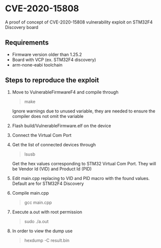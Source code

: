 # CVE-2020-15808
A proof of concept of CVE-2020-15808 vulnerability exploit on STM32F4 Discovery board

## Requirements
* Firmware version older than 1.25.2
* Board with VCP (ex. STM32F4 discovery)
* arm-none-eabi toolchain


## Steps to reproduce the exploit
1. Move to VulnerableFirmwareF4 and compile through
   > make

    Ignore warnings due to unused variable, they are needed to ensure the compiler does not omit the variable
2. Flash build/VulnerableFirmware.elf on the device
3. Connect the Virtual Com Port
4. Get the list of connected devices through
    > lsusb
    
    Get the hex values corresponding to STM32 Virtual Com Port. They will be Vendor Id (VID) and Product Id (PID)

5. Edit main.cpp replacing to VID and PID macro with the found values. Default are for STM32F4 Discovery
6. Compile main.cpp
    > gcc main.cpp
7. Execute a.out with root permission
    > sudo ./a.out
8. In order to view the dump use 
    > hexdump -C result.bin
